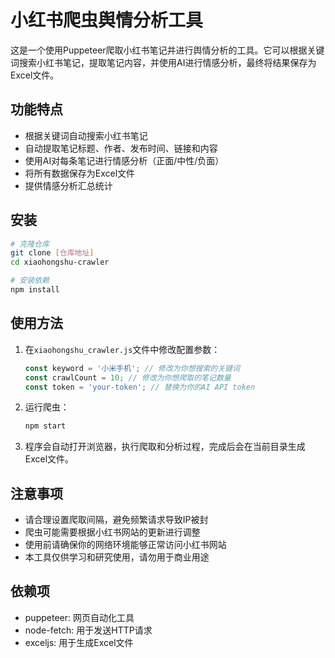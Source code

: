 # 小红书爬虫舆情分析工具

这是一个使用Puppeteer爬取小红书笔记并进行舆情分析的工具。它可以根据关键词搜索小红书笔记，提取笔记内容，并使用AI进行情感分析，最终将结果保存为Excel文件。

## 功能特点

- 根据关键词自动搜索小红书笔记
- 自动提取笔记标题、作者、发布时间、链接和内容
- 使用AI对每条笔记进行情感分析（正面/中性/负面）
- 将所有数据保存为Excel文件
- 提供情感分析汇总统计

## 安装

```bash
# 克隆仓库
git clone [仓库地址]
cd xiaohongshu-crawler

# 安装依赖
npm install
```

## 使用方法

1. 在`xiaohongshu_crawler.js`文件中修改配置参数：
   ```javascript
   const keyword = '小米手机'; // 修改为你想搜索的关键词
   const crawlCount = 10; // 修改为你想爬取的笔记数量
   const token = 'your-token'; // 替换为你的AI API token
   ```

2. 运行爬虫：
   ```bash
   npm start
   ```

3. 程序会自动打开浏览器，执行爬取和分析过程，完成后会在当前目录生成Excel文件。

## 注意事项

- 请合理设置爬取间隔，避免频繁请求导致IP被封
- 爬虫可能需要根据小红书网站的更新进行调整
- 使用前请确保你的网络环境能够正常访问小红书网站
- 本工具仅供学习和研究使用，请勿用于商业用途

## 依赖项

- puppeteer: 网页自动化工具
- node-fetch: 用于发送HTTP请求
- exceljs: 用于生成Excel文件 